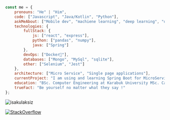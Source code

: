 
```javascript
const me = {
    pronouns: "He" | "Him",
    code: ["Javascript", "Java/Kotlin", "Python"],
    askMeAbout: ["Mobile dev", "machiene learning", "deep learning", "data mining"],
    technologies: {
        fullStack: {
            js: ["react", "express"],
            python: ["pandas", "numpy"],
            java: ["Spring"]
        },
        devOps: ["Docker🐳"],
        databases: ["Mongo", "MySql", "sqlite"],
        other: ["Selenium", "Jest"]
    },
    architecture: ["Micro Service", "Single page applications"],
    currentProject: "I am using and learning Spring Boot for MicroService Architecture",
    education: "BSc. Computer Engineering at Karabuk University MSc. Can. Ataturk University",
    trueFact: "Be yourself no matter what they say !"
};
```

<p align="left"> <img src="https://komarev.com/ghpvc/?username=isakulaksiz&label=Profile%20views&color=0e75b6&style=flat" alt="isakulaksiz" /> </p>
<a href="https://stackoverflow.com/users/11792914/isa" target="_blank">
            <img alt="StackOverflow"
            src="https://stackoverflow-badge.vercel.app/?userID=11792914" />
</a>
